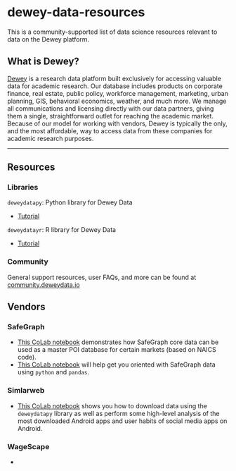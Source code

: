 # dewey-data-resources
This is a community-supported list of data science resources relevant to data on the Dewey platform.

## What is Dewey?
[Dewey](https://www.deweydata.io/) is a research data platform built exclusively for accessing valuable data for academic research. Our database includes products on corporate finance, real estate, public policy, workforce management, marketing, urban planning, GIS, behavioral economics, weather, and much more. We manage all communications and licensing directly with our data partners, giving them a single, straightforward outlet for reaching the academic market. Because of our model for working with vendors, Dewey is typically the only, and the most affordable, way to access data from these companies for academic research purposes.
<hr>

## Resources

### Libraries
`deweydatapy`: Python library for Dewey Data
- [Tutorial](https://github.com/Dewey-Data/deweydatapy)

`deweydatayr`: R library for Dewey Data
- [Tutorial](https://github.com/Dewey-Data/deweydatar)

### Community
General support resources, user FAQs, and more can be found at [community.deweydata.io](community.deweydata.io)

## Vendors

### SafeGraph
- [This CoLab notebook](https://colab.research.google.com/drive/1uUbNEfeNGZu-FTzJa1oYHhIzOxecXdL9?usp=sharing) demonstrates how SafeGraph core data can be used as a master POI database for certain markets (based on NAICS code).
- [This CoLab notebook](https://colab.research.google.com/drive/1OUopjpogmucEghS_7Ufxl3lKIp8s9H1h#offline=true&sandboxMode=true) will help get you oriented with SafeGraph data using `python` and `pandas`. 

### Simlarweb

- [This CoLab notebook](https://drive.google.com/file/d/1c4M_dALDsnllE9rhIn-KotvH3mvhPjub/view?usp=sharing) shows you how to download data using the `deweydatapy` library as well as perform some high-level analysis of the most downloaded Android apps and user habits of social media apps on Android.

### WageScape 

- 
